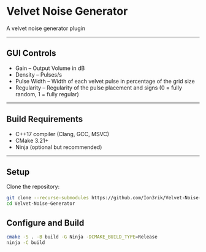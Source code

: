 # Velvet Noise Generator

A velvet noise generator plugin

---

## GUI Controls

- Gain – Output Volume in dB
- Density – Pulses/s
- Pulse Width – Width of each velvet pulse in percentage of the grid size
- Regularity – Regularity of the pulse placement and signs (0 = fully random, 1 = fully regular)

---

## Build Requirements

- C++17 compiler (Clang, GCC, MSVC)  
- CMake 3.21+
- Ninja (optional but recommended)  

---

## Setup

Clone the repository:

```bash
git clone --recurse-submodules https://github.com/Ion3rik/Velvet-Noise-Generator.git
cd Velvet-Noise-Generator
```

## Configure and Build

```bash
cmake -S . -B build -G Ninja -DCMAKE_BUILD_TYPE=Release
ninja -C build
```

